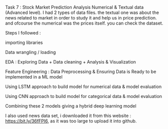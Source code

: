 Task 7 : Stock Market Prediction Analysis Numerical & Textual data (Advanced level). I had 2 types of data files. the textual one was about the news related to market in order to study it and help us in price prediction. and ofcourse the numerical was the prices itself. you can check the dataset.


Steps I followed :


importing libraries


Data wrangling / loading


EDA : Exploring Data + Data cleaning + Analysis & Visualization


Feature Engineering : Data Preprocessing & Ensuring Data is Ready to be implemented in a ML model


Using LSTM approach to build model for numerical data & model evaluation


Using CNN approach to build model for categorical data & model evaluation


Combining these 2 models giving a hybrid deep learning model


I also used news data set, i downloaded it from this website : https://bit.ly/36fFPI6, as it was too large to upload it into github.
